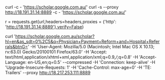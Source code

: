 curl -c - 'https://scholar.google.com.au/'
curl -s --proxy http://18.191.31.14:8889  -c - 'https://scholar.google.com.au/'

r = requests.get(url,headers=headers,proxies = {'http': 'http://18.191.31.14:8889'},verify=False)

curl 'https://scholar.google.com.au/scholar?hl=en&as_sdt=0%2C5&q=Physician+Payment+Reform+and+Hospital+Referrals&btnG=' -H 'User-Agent: Mozilla/5.0 (Macintosh; Intel Mac OS X 10.13; rv:63.0) Gecko/20100101 Firefox/63.0' -H 'Accept: text/html,application/xhtml+xml,application/xml;q=0.9,*/*;q=0.8' -H 'Accept-Language: en-US,en;q=0.5' --compressed -H 'Connection: keep-alive' -H 'Upgrade-Insecure-Requests: 1' -H 'Cache-Control: max-age=0' -H 'TE: Trailers' --proxy http://18.217.253.111:8889

